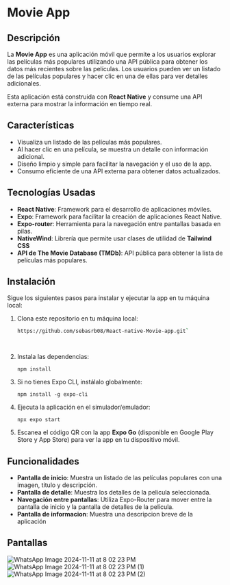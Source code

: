 
# Movie App

## Descripción

La **Movie App** es una aplicación móvil que permite a los usuarios explorar las películas más populares utilizando una API pública para obtener los datos más recientes sobre las películas. Los usuarios pueden ver un listado de las películas populares y hacer clic en una de ellas para ver detalles adicionales.

Esta aplicación está construida con **React Native** y consume una API externa para mostrar la información en tiempo real.

## Características

- Visualiza un listado de las películas más populares.
- Al hacer clic en una película, se muestra un detalle con información adicional.
- Diseño limpio y simple para facilitar la navegación y el uso de la app.
- Consumo eficiente de una API externa para obtener datos actualizados.

## Tecnologías Usadas

- **React Native**: Framework para el desarrollo de aplicaciones móviles.
- **Expo**: Framework para facilitar la creación de aplicaciones React Native.
- **Expo-router**: Herramienta para la navegación entre pantallas basada en pilas.
- **NativeWind**: Librería que permite usar clases de utilidad de **Tailwind CSS**
- **API de The Movie Database (TMDb)**: API pública para obtener la lista de películas más populares.

## Instalación

Sigue los siguientes pasos para instalar y ejecutar la app en tu máquina local:

1. Clona este repositorio en tu máquina local:

   ```bash
   https://github.com/sebasrb08/React-native-Movie-app.git` 

    
2.  Instala las dependencias:
    
    `npm install` 
    
4.  Si no tienes Expo CLI, instálalo globalmente:
    
    `npm install -g expo-cli` 
    
5.  Ejecuta la aplicación en el simulador/emulador:
    
    `npx expo start` 
    
6.  Escanea el código QR con la app **Expo Go** (disponible en Google Play Store y App Store) para ver la app en tu dispositivo móvil.
    

## Funcionalidades

-   **Pantalla de inicio**: Muestra un listado de las películas populares con una imagen, titulo y descripción.
-   **Pantalla de detalle**: Muestra los detalles de la pelicula seleccionada.
-   **Navegación entre pantallas**: Utiliza Expo-Router para mover entre la pantalla de inicio y la pantalla de detalles de la película.
 -   **Pantalla de informacion**: Muestra una descripcion breve de la aplicación 


## Pantallas

![WhatsApp Image 2024-11-11 at 8 02 23 PM](https://github.com/user-attachments/assets/136f9c7a-7990-4b5b-9f29-8076cc8d07ca)
![WhatsApp Image 2024-11-11 at 8 02 23 PM (1)](https://github.com/user-attachments/assets/808f364b-7e2e-46c6-8eee-9a34f65cba61)
![WhatsApp Image 2024-11-11 at 8 02 23 PM (2)](https://github.com/user-attachments/assets/6e3ccfc7-28fe-480e-9cd2-4c80f80771b8)
